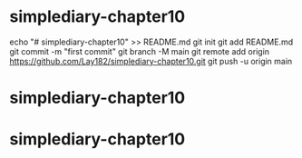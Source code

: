 # simplediary-chapter10

echo "# simplediary-chapter10" >> README.md
git init
git add README.md
git commit -m "first commit"
git branch -M main
git remote add origin https://github.com/Lay182/simplediary-chapter10.git
git push -u origin main
# simplediary-chapter10
# simplediary-chapter10
